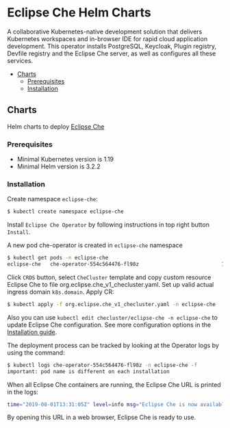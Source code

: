 # Eclipse Che Helm Charts

A collaborative Kubernetes-native development solution that delivers Kubernetes workspaces and in-browser IDE for rapid cloud application development. This operator installs PostgreSQL, Keycloak, Plugin registry, Devfile registry and the Eclipse Che server, as well as configures all these services.

- [Charts](#charts)
  - [Prerequisites](#prerequisites)
  - [Installation](#installation)

## Charts

Helm charts to deploy [Eclipse Che](https://www.eclipse.org/che/)

### Prerequisites

* Minimal Kubernetes version is 1.19
* Minimal Helm version is 3.2.2

### Installation

Create namespace `eclipse-che`:

```bash
$ kubectl create namespace eclipse-che
```

Install `Eclipse Che Operator` by following instructions in top right button `Install`.

A new pod che-operator is created in `eclipse-che` namespace

```bash
$ kubectl get pods -n eclipse-che
eclipse-che   che-operator-554c564476-fl98z                           1/1     Running   0          13s
```

Click `CRDS` button, select `CheCluster` template and copy 
custom resource Eclipse Che to file org.eclipse.che_v1_checluster.yaml.
Set up valid actual ingress domain `k8s.domain`.
Apply CR:

```bash
$ kubectl apply -f org.eclipse.che_v1_checluster.yaml -n eclipse-che
```

Also you can use `kubectl edit checluster/eclipse-che -n eclipse-che` to update Eclipse Che configuration.
See more configuration options in the [Installation guide](https://www.eclipse.org/che/docs/che-7/installation-guide/configuring-the-che-installation/).

The deployment process can be tracked by looking at the Operator logs by using the command:

```bash
$ kubectl logs che-operator-554c564476-fl98z -n eclipse-che -f
important: pod name is different on each installation
```

When all Eclipse Che containers are running, the Eclipse Che URL is printed in the logs:

```bash
time="2019-08-01T13:31:05Z" level=info msg="Eclipse Che is now available at: http://che-eclipse-che.gcp.my-ide.cloud"
```

By opening this URL in a web browser, Eclipse Che is ready to use.
